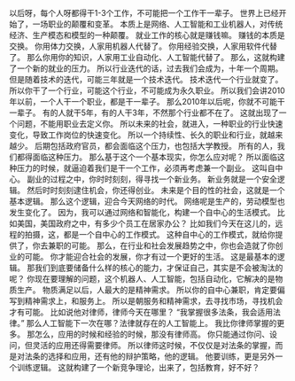 以后呀，每个人呀都得干1-3个工作，不可能把一个工作干一辈子。
世界上已经开始了，一场职业的颠覆和变革。
本质上是网络、人工智能和工业机器人，对传统经济、生产模态和模型的一种颠覆。
就业工作的核心就是赚钱嘛。
赚钱的本质是交换。
你用体力交换，人家用机器人代替了。
你用经验交换，人家用软件代替了。
那么你用你的知识，人家用工业自动化、人工智能代替了。
那么，这就构建了一个新的就业的压力。
所以行业迭代的话，过去我们会成为，十年一个周期。
但是随着技术的迭代，可能三年就是一个技术迭代。
技术迭代一个行业就变了。
所以你干了一个行业，可能这个行业，不可能成为永久职业。
所以我们会讲2010年以前，一个人干一个职业，都是干一辈子。
那么2010年以后呢，你就不可能干一辈子。
有的人就干5年，有的人干3年，不然那个行业都不在了。
这就出现了一个问题，不能用职业去定义你。
所以未来的社会，就进入，一种职业的行业快速变化，导致工作岗位的快速变化。
所以一个持续性、长久的职业和行业，就越来越少。
后期包括政府官员，都会面临这个压力，也包括大学教授。
所有的人，我们都得面临这种压力。
那么基于这个一个基本现实，你怎么应对呢？
所以面临这种压力的时候，就逼迫着我们是干一个工作，必须再考虑兼一个副业。
这叫自中心。
副业的过程之中，你时时刻刻，得寻找一个新业务。
新业务就是一个安全逻辑。
然后时时刻刻逮住机会，你还得创业。
未来是个目的性的社会，这就是一个基本逻辑。
那么这个逻辑，迎合今天网络的时代。
网络呢是生产的，劳动模型也发生变化了。
因为，我可以通过网络和智能化，构建一个自中心的生活模式。
比如美国，美国政府之中，有多少个员工在居家办公？
比如我们今天在这儿的，远程的拍摄，这，都是一个自中心的工作模式。
这种自中心的工作模式，就给你提供了，你去兼职的可能。
那么，在行业和社会发展趋势之中，你也会造就了你创业的可能。
你才能迎合社会的发展，你才有过一个更好的生活。
这是最基本的逻辑。
那我们到底要储备什么样的核心的能力，才保证自己，其实是不会被淘汰的呢？
你现在要理解的问题，这个机器人、人工智能，包括自动化，它解决的是物质生产。
物质满足以后，人最大的是精神需求。
所以你的自中心兼职，肯定要偏写到精神需求上，和服务上。
所以是朝服务和精神需求，去寻找市场，寻找机会才有可能。
比如说他对律师，律师今天在哪里？
“我掌握很多法条，我会适用法律。”
那么人工智能下一次在哪？法律就存在的人工智能上。
我比你律师掌握的更多。
那怎么，应用的时候和经验的时候，那没有律师高。
你只能通过你问、设问，但灵活的应用还得需要律师。
所以律师这时候，不仅仅是对法条的掌握，而是对法条的选择和应用，还有他的辩护策略，他的逻辑。
他要训练，更是另外一个训练逻辑。
这就构建了一个新竞争理论，出来了，包括教育，好不好？